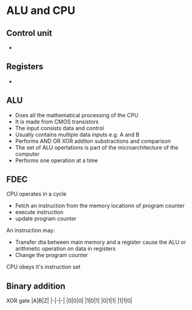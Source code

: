 # ALU and CPU

## Control unit
  *
  
## Registers
  *
  
## ALU
  * Does all the mathematical processing of the CPU
  * It is made from CMOS transistors
  * The input consists data and control
  * Usually contains multiple data inputs e.g. A and B
  * Performs AND  OR XOR additon substractions and comparison
  * The set of ALU opertations is part of the microarchitecture of the computer
  * Performs one operation at a time
 
 
 ## FDEC
 CPU operates in a cycle
   * Fetch an instruction from the memory locationn of program counter
   * execute instruction
   * update program counter
 
 An instruction may:
   * Transfer dta between main memory and a register
   cause the ALU or arithmetic operation on data in registers
   * Change the program counter
   
CPU obeys it's instruction set
  
## Binary addition

XOR gate
|A|B|Z|
|-|-|-|
|0|0|0|
|1|0|1|
|0|1|1|
|1|1|0|

